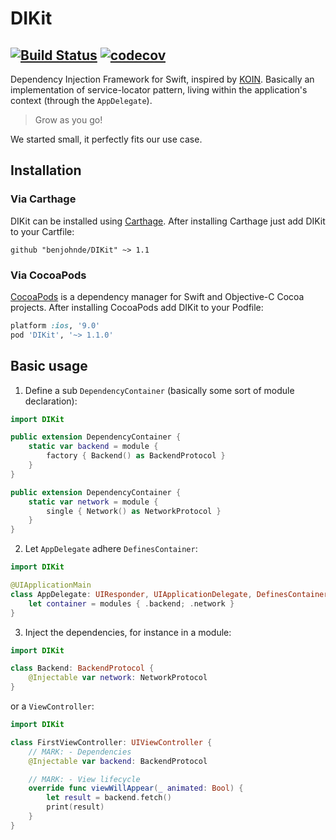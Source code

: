 # DIKit 

## [![Build Status](https://app.bitrise.io/app/a899d102bac91736/status.svg?token=hVFYMn5hFSdJfaN85bOlTw&branch=master)](https://app.bitrise.io/app/a899d102bac91736) [![codecov](https://codecov.io/gh/Liftric/DIKit/branch/master/graph/badge.svg)](https://codecov.io/gh/Liftric/DIKit)



Dependency Injection Framework for Swift, inspired by [KOIN](https://insert-koin.io/). Basically an implementation of service-locator pattern, living within the application's context (through the `AppDelegate`).

> Grow as you go!

We started small, it perfectly fits our use case.

## Installation

### Via Carthage

DIKit can be installed using [Carthage](https://github.com/Carthage/Carthage). After installing Carthage just add DIKit to your Cartfile:

```ogdl
github "benjohnde/DIKit" ~> 1.1
```

### Via CocoaPods

[CocoaPods](http://cocoapods.org) is a dependency manager for Swift and Objective-C Cocoa projects. After installing CocoaPods add DIKit to your Podfile:

```ruby
platform :ios, '9.0'
pod 'DIKit', '~> 1.1.0'
```

## Basic usage

1. Define a sub `DependencyContainer` (basically some sort of module declaration):
```swift
import DIKit

public extension DependencyContainer {
    static var backend = module {
        factory { Backend() as BackendProtocol }
    }
}

public extension DependencyContainer {
    static var network = module {
        single { Network() as NetworkProtocol }
    }
}
```

2. Let `AppDelegate` adhere `DefinesContainer`:
```swift
import DIKit

@UIApplicationMain
class AppDelegate: UIResponder, UIApplicationDelegate, DefinesContainer {
    let container = modules { .backend; .network }
}
```

3. Inject the dependencies, for instance in a module:
```swift
import DIKit

class Backend: BackendProtocol {
    @Injectable var network: NetworkProtocol
}
```

or a `ViewController`:
```swift
import DIKit

class FirstViewController: UIViewController {
    // MARK: - Dependencies
    @Injectable var backend: BackendProtocol

    // MARK: - View lifecycle
    override func viewWillAppear(_ animated: Bool) {
        let result = backend.fetch()
        print(result)
    }
}
```
